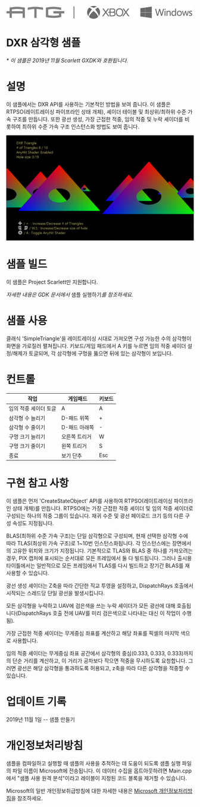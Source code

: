   ![](./media/image1.png)

#   DXR 삼각형 샘플

*\* 이 샘플은 2019년 11월 Scarlett GXDK와 호환됩니다.*

# 설명

이 샘플에서는 DXR API를 사용하는 기본적인 방법을 보여 줍니다. 이 샘플은
RTPSO(레이트레이싱 파이프라인 상태 개체), 셰이더 테이블 및 최상위/최하위
수준 가속 구조를 만듭니다. 또한 광선 생성, 가장 근접한 적중, 임의 적중
및 누락 셰이더를 비롯하여 최하위 수준 가속 구조 인스턴스화 방법도 보여
줍니다.

![](./media/image3.png)

# 샘플 빌드

이 샘플은 Project Scarlett만 지원합니다.

*자세한 내용은 GDK 문서에서* 샘플 실행하기*를 참조하세요.*

# 샘플 사용

클래식 \'SimpleTriangle\'을 레이트레이싱 시대로 가져오면 구성 가능한
수의 삼각형이 화면을 가로질러 펼쳐집니다. 키보드/게임 패드에서 A 키를
누르면 임의 적중 셰이더 설정/해제가 토글되며, 각 삼각형에 구멍을 뚫으면
뒤에 있는 삼각형이 보입니다.

# 컨트롤

| 작업                         |  게임패드         |  키보드            |
|------------------------------|------------------|-------------------|
| 임의 적중 셰이더 토글        |  A                |  A                 |
| 삼각형 수 늘리기             |  D-패드 위쪽      |  \+                |
| 삼각형 수 줄이기             |  D-패드 아래쪽    |  \-                |
| 구멍 크기 늘리기             |  오른쪽 트리거    |  W                 |
| 구멍 크기 줄이기             |  왼쪽 트리거      |  S                 |
| 종료                         |  보기 단추        |  Esc               |

# 구현 참고 사항

이 샘플은 먼저 \'CreateStateObject\' API를 사용하여 RTPSO(레이트레이싱
파이프라인 상태 개체)를 만듭니다. RTPSO에는 가장 근접한 적중 셰이더 및
임의 적중 셰이더로 구성되는 하나의 적중 그룹이 있습니다. 재귀 수준 및
광선 페이로드 크기 등의 다른 구성 속성도 지정됩니다.

BLAS(최하위 수준 가속 구조)는 단일 삼각형으로 구성되며, 현재 선택한
삼각형 수에 따라 TLAS(최상위 가속 구조)로 1\~10번 인스턴스화됩니다. 각
인스턴스에는 장면에서의 고유한 위치와 크기가 지정됩니다. 기본적으로
TLAS와 BLAS 중 하나를 가져오려는 경우, PIX 캡처에 표시되는 순서대로 모든
프레임에서 둘 다 빌드됩니다. 그러나 출시용 타이틀에서는 일반적으로 모든
프레임에서 TLAS를 다시 빌드하고 장기간 BLAS를 재사용할 수 있습니다.

광선 생성 셰이더는 Z축을 따라 간단한 직교 투영을 설정하고, DispatchRays
호출에서 시작되는 스레드당 단일 광선을 발생시킵니다.

모든 삼각형을 누락하고 UAV에 검은색을 쓰는 누락 셰이더가 모든 광선에
대해 호출됩니다(DispatchRays 호출 전에 UAV를 미리 검은색으로 나타내는
대신 이 작업이 수행됨).

가장 근접한 적중 셰이더는 무게중심 좌표를 계산하고 해당 좌표를 픽셀의
마지막 색으로 사용합니다.

임의 적중 셰이더는 무게중심 좌표 공간에서 삼각형의 중심(0.333, 0.333,
0.333)까지의 단순 거리를 계산하고, 이 거리가 공차보다 작으면 적중을
무시하도록 요청합니다. 그러면 광선은 해당 삼각형을 통과하도록 허용되고,
z축을 따라 다른 삼각형을 적중할 수 있습니다.

# 업데이트 기록

2019년 11월 1일 -- 샘플 만들기

# 개인정보처리방침

샘플을 컴파일하고 실행할 때 샘플의 사용을 추적하는 데 도움이 되도록 샘플
실행 파일의 파일 이름이 Microsoft에 전송됩니다. 이 데이터 수집을
옵트아웃하려면 Main.cpp에서 \"샘플 사용 원격 분석\"이라고 레이블이
지정된 코드 블록을 제거할 수 있습니다.

Microsoft의 일반 개인정보취급방침에 대한 자세한 내용은 [Microsoft
개인정보처리방침](https://privacy.microsoft.com/en-us/privacystatement/)을
참조하세요.
